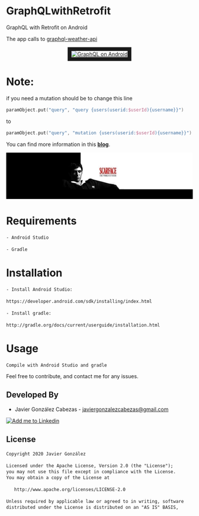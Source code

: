 # GraphQLwithRetrofit
GraphQL with Retrofit on Android

The app calls to [graphql-weather-api](https://github.com/konstantinmuenster/graphql-weather-api)

<p align="center">
  <a href="http://www.youtube.com/watch?feature=player_embedded&v=Jkd0SIs5Tsk
" target="_blank"><img src="http://img.youtube.com/vi/Jkd0SIs5Tsk/0.jpg" 
alt="GraphQL on Android" width="480" height="360" border="10" />
  </a>
  
# Note: 
  
  if you need a mutation should be to change this line
```kotlin
paramObject.put("query", "query {users(userid:$userId){username}}")
```
to
```kotlin
paramObject.put("query", "mutation {users(userid:$userId){username}}")
```

You can find more information in this **[blog](https://thedeveloperworldisyours.com/android/how-to-use-graphql-with-retrofit-on-android/)**.

<a href="http://thedeveloperworldisyours.com/">
  <img alt="The developer world is yours" src="https://github.com/CabezasGonzalezJavier/AddTextViewButton/blob/master/TheDeveloperWordIsYours.png" />
</a>

# Requirements

    - Android Studio

    - Gradle


# Installation

    - Install Android Studio:

    https://developer.android.com/sdk/installing/index.html

    - Install gradle:

    http://gradle.org/docs/current/userguide/installation.html

# Usage
    Compile with Android Studio and gradle


Feel free to contribute, and contact me for any issues.

Developed By
------------
* Javier González Cabezas - <javiergonzalezcabezas@gmail.com>

<a href="https://es.linkedin.com/in/javier-gonz%C3%A1lez-cabezas-8b4b2231">
  <img alt="Add me to Linkedin" src="https://github.com/JorgeCastilloPrz/EasyMVP/blob/master/art/linkedin.png" />
</a>

License
-------

    Copyright 2020 Javier González

    Licensed under the Apache License, Version 2.0 (the "License");
    you may not use this file except in compliance with the License.
    You may obtain a copy of the License at

       http://www.apache.org/licenses/LICENSE-2.0

    Unless required by applicable law or agreed to in writing, software
    distributed under the License is distributed on an "AS IS" BASIS,
